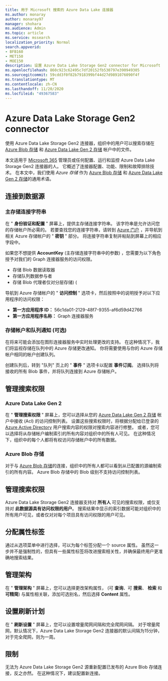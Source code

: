 ```yaml
---
title: 用于 Microsoft 搜索的 Azure Data Lake 连接器
ms.author: monaray
author: monaray97
manager: shohara
ms.audience: Admin
ms.topic: article
ms.service: mssearch
localization_priority: Normal
search.appverid:
- BFB160
- MET150
- MOE150
description: 设置 Azure Data Lake Storage Gen2 connector for Microsoft Search
ms.openlocfilehash: 860c923c62495c7df20152fb530797e390949305
ms.sourcegitcommit: 59cdd3f0f82b7918399bf44d27d9891076090f4f
ms.translationtype: MT
ms.contentlocale: zh-CN
ms.lasthandoff: 11/20/2020
ms.locfileid: "49367583"
---
```

# <a name="azure-data-lake-storage-gen2-connector"></a>Azure Data Lake Storage Gen2 connector

使用 Azure Data Lake Storage Gen2 连接器，组织中的用户可以搜索存储在 [Azure Blob 存储](https://docs.microsoft.com/azure/storage/blobs/storage-blobs-introduction) 和 [Azure Data Lake Gen 2 存储](https://docs.microsoft.com/azure/storage/blobs/data-lake-storage-introduction) 帐户中的文件。

本文适用于 [Microsoft 365](https://www.microsoft.com/microsoft-365) 管理员或任何配置、运行和监控 Azure Data Lake Storage Gen2 连接器的人。 它概述了连接器配置、功能、限制和故障排除技术。 在本文中，我们使用 *Azure 存储* 作为 [Azure Blob 存储](https://docs.microsoft.com/azure/storage/blobs/storage-blobs-introduction) 和 [Azure Data Lake Gen 2 存储](https://docs.microsoft.com/azure/storage/blobs/data-lake-storage-introduction)的通用术语。

## <a name="connect-to-a-data-source"></a>连接到数据源

### <a name="primary-storage-connection-string"></a>主存储连接字符串

在 " **身份验证和配置** " 屏幕上，提供主存储连接字符串。 该字符串是允许访问您的存储帐户所必需的。 若要查找您的连接字符串，请转到 [Azure 门户](https://ms.portal.azure.com/#home) ，并导航到相关 Azure 存储帐户的 " **密钥** " 部分。 将连接字符串复制并粘贴到屏幕上的相应字段中。

如果您不想提供 **AccountKey** (主存储连接字符串中的参数) ，您需要为以下角色授予对我们的 Graph 连接器服务的访问权限。

* 存储 Blob 数据读取器
* 存储队列数据参与者
* 存储 Blob 代理者仅对分层存储)  (

导航到 Azure 存储帐户的 " **访问控制** " 选项卡，然后按照中的说明授予对以下应用程序的访问权限：

* **第一方应用程序 ID：** 56c1da01-2129-48f7-9355-af6d59d42766
* **第一方应用程序名称：** Graph 连接器服务

### <a name="storage-account-and-queue-notifications-optional"></a>存储帐户和队列通知 (可选) 

在将来可能会添加在图形连接器服务中实时处理更改的支持。 在这种情况下，我们将监视存储在队列中的 Azure 存储更改通知。 你将需要使用与你的 Azure 存储帐户相同的帐户创建队列。

创建队列后，转到 "队列" 页上的 " **事件** " 选项卡以配置 **事件订阅**。 选择队列将接收的所有 Blob 事件，并将队列连接到 Azure 存储帐户。

## <a name="manage-search-permissions"></a>管理搜索权限

### <a name="azure-data-lake-gen-2"></a>Azure Data Lake Gen 2

在 " **管理搜索权限** " 屏幕上，您可以选择从您的 [Azure Data Lake Gen 2 存储](https://docs.microsoft.com/azure/storage/blobs/data-lake-storage-introduction) 帐户中接收 (Acl) 的访问控制列表。 设置这些搜索权限时，将根据分配给已登录的 [Azure Active Directory](https://docs.microsoft.com/azure/active-directory/) 用户搜索内容的权限对搜索内容进行修整。 或者，您可以选择将从存储帐户编制索引的所有内容对组织中的所有人可见。 在这种情况下，组织中的每个人都将有权访问存储帐户中的所有数据。

### <a name="azure-blob-storage"></a>Azure Blob 存储

对于与 [Azure Blob 存储](https://docs.microsoft.com/azure/storage/blobs/storage-blobs-introduction)的连接，组织中的所有人都可以看到从已配置的源编制索引的所有内容。 Azure Blob 存储中的 Blob 级别不支持访问控制列表。

## <a name="manage-search-permissions"></a>管理搜索权限

Azure Data Lake Storage Gen2 连接器支持对 **所有人** 可见的搜索权限，或仅支持对 **此数据源具有访问权限的用户**。 搜索结果中显示的索引数据可能对组织中的所有用户可见，或者仅对对每个项目具有访问权限的用户可见。

## <a name="assign-property-labels"></a>分配属性标签

通过从选项菜单中进行选择，可以为每个标签分配一个 source 属性。 虽然这一步并不是强制性的，但具有一些属性标签将改进搜索相关性，并确保最终用户更准确地搜索结果。

## <a name="manage-schema"></a>管理架构

在 " **管理架构** " 屏幕上，您可以选择更改架构属性， (可 **查询**、可 **搜索**、 **检索** 和 **可精简**) 与属性相关联，添加可选别名，然后选择 **Content** 属性。

## <a name="set-the-refresh-schedule"></a>设置刷新计划

在 " **刷新设置** " 屏幕上，您可以设置增量爬网间隔和完全爬网间隔。 对于增量爬网，默认情况下，Azure Data Lake Storage Gen2 连接器的默认间隔为15分钟，对于完全爬网，则为一周。

## <a name="limitations"></a>限制

无法为 Azure Data Lake Storage Gen2 源重新配置已发布的 Azure Blob 存储连接，反之亦然。 在这种情况下，建议配置新连接。

